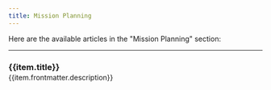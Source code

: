 ```yaml
---
title: Mission Planning
---
```



Here are the available articles in the "Mission Planning" section:
<hr/>
<div v-for="item in $site.pages">

  <div v-if="item.regularPath.includes('/Mission%20Planning/') && item.regularPath !== '/Mission%20Planning/'">
    <h3 style="margin-bottom: 0; padding-bottom: 0;"><a :href="item.regularPath">{{item.title}}</a></h3>
    <p style="padding-top: 0; margin-top: 2px;">{{item.frontmatter.description}}</p>
  </div>

</div>





